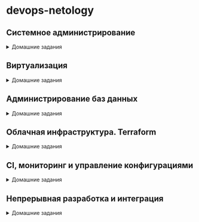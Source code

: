 # **devops-netology**

## Системное администрирование
<details><summary>Домашние задания</summary>

* Home_Work_(2.1) - Системы контроля версий
* Home_Work_(2.2) - Основы Git
* Home_Work_(2.3) - Ветвления в Git
* Home_Work_(2.4) - Инструменты Git
* Home_Work_(3.1) - Работа в терминале. Лекция 1
* Home_Work_(3.2) - Работа в терминале. Лекция 2
* Home_Work_(3.3) - Операционные системы. Лекция 1
* Home_work_(3.4) - Операционные системы. Лекция 2
* Home_work_(3.5) - Файловые системы
* Home_Work_(3.6) - Компьютерные сети. Лекция 1
* Home_Work_(3.7) - Компьютерные сети. Лекция 2
* Home_Work_(3.8) - Компьютерные сети.Лекция 3
* Home_Work_(3.9) - Элементы безопасности информационных систем
* Home_Work_(4.1) - Командная оболочка Bash
* Home_Work_(4.2) - Использование Python для решения типовых DevOps задач.
* Home_Work_(4.3) - Языки разметки JSON и YAML
</details>

## Виртуализация
<details><summary>Домашние задания</summary>

* Home_Work_(5.1) - Введение в виртуализацию. Типы и функции гипервизоров.
* Home_Work_(5.2) - Применение принципов IaaC в работе с виртуальными машинами
* Home_Work_(5.3) - Введение. Экосистема. Архитектура. Жизненный цикл Docker-контейнера
* Home_Work_(5.4) - Оркестрация группой Docker-контейнеров на примере Docker Compose
* Home_work_(5.5) - Оркестрация кластером Docker контейнеров на примере Docker Swarm
</details>

## Администрирование баз данных
<details><summary>Домашние задания</summary>

* Home_Work_(6.1) - Типы и структура СУБД
* Home_Work_(6.2) - SQL
* Home_Work_(6.3) - MySQL
* Home_Work_(6.4) - PostgreSQL
* Home_Work_(6.5) - Elasticsearch
</details>

## Облачная инфраструктура. Terraform
<details><summary>Домашние задания</summary>

* Home_Work_(7.1) - Введение в Terraform  
* Home_Work_(7.2) - Основы Terraform. Yandex Cloud  
* Home_Work_(7.3) - Управляющие конструкции в коде Terraform  
* Home_Work_(7.4) - Продвинутые методы работы с Terraform"
</details>

## CI, мониторинг и управление конфигурациями
<details><summary>Домашние задания</summary>

* Home_Work_(8.1) - Введение в Ansible  
* Home_work_(8.2) - Работа с Playbook
* Home_Work_(8.3) - Использование Ansible
* Home_Work_(8.4) - Работа с roles
* Home_Work_(8.5) - Тестирование roles 
</details> 

## Непрерывная разработка и интеграция

<details><summary>Домашние задания</summary>  

* Home_Work_(9.1) - Жизненный цикл ПО
* Home_Work_(9.2) - DevOps и SRE
* Home_Work_(9.3) - Процессы CI/CD
* Home_Work_(9.4) - Jenkins
* Home_Work_(9.5) - Teamcity
</details>
